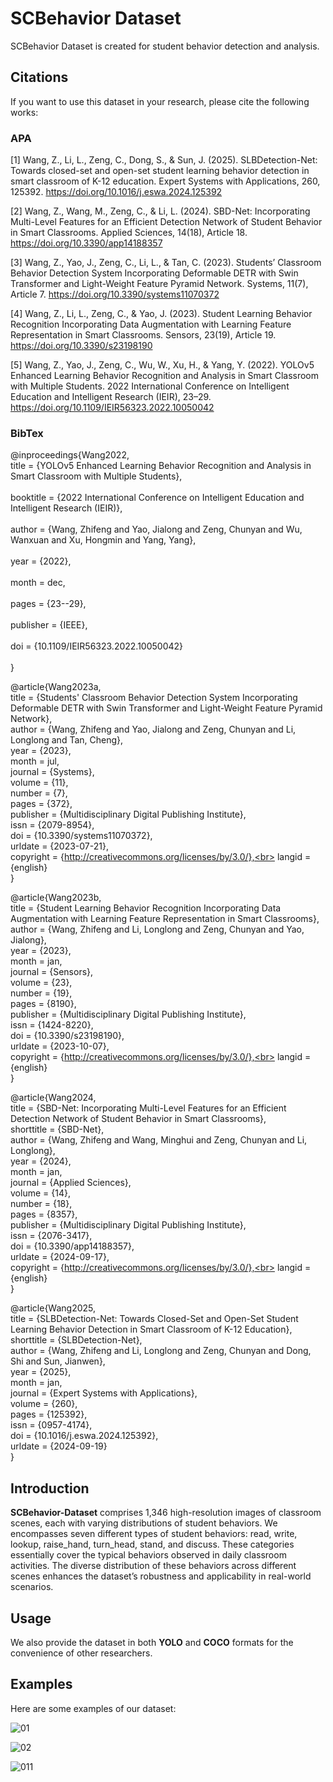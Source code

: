 # SCBehavior Dataset

 SCBehavior Dataset is created for student behavior detection and analysis.

 ## Citations
If you want to use this dataset  in your research, please cite the following works:
### APA
[1] Wang, Z., Li, L., Zeng, C., Dong, S., & Sun, J. (2025). SLBDetection-Net: Towards closed-set and open-set student learning behavior detection in smart classroom of K-12 education. Expert Systems with Applications, 260, 125392. https://doi.org/10.1016/j.eswa.2024.125392

[2] Wang, Z., Wang, M., Zeng, C., & Li, L. (2024). SBD-Net: Incorporating Multi-Level Features for an Efficient Detection Network of Student Behavior in Smart Classrooms. Applied Sciences, 14(18), Article 18. https://doi.org/10.3390/app14188357

[3] Wang, Z., Yao, J., Zeng, C., Li, L., & Tan, C. (2023). Students’ Classroom Behavior Detection System Incorporating Deformable DETR with Swin Transformer and Light-Weight Feature Pyramid Network. Systems, 11(7), Article 7. https://doi.org/10.3390/systems11070372   

[4] Wang, Z., Li, L., Zeng, C., & Yao, J. (2023). Student Learning Behavior Recognition Incorporating Data Augmentation with Learning Feature Representation in Smart Classrooms. Sensors, 23(19), Article 19. https://doi.org/10.3390/s23198190    

[5] Wang, Z., Yao, J., Zeng, C., Wu, W., Xu, H., & Yang, Y. (2022). YOLOv5 Enhanced Learning Behavior Recognition and Analysis in Smart Classroom with Multiple Students. 2022 International Conference on Intelligent Education and Intelligent Research (IEIR), 23–29. https://doi.org/10.1109/IEIR56323.2022.10050042    

### BibTex
@inproceedings{Wang2022,<br>
  title = {YOLOv5 Enhanced Learning Behavior Recognition and Analysis in Smart Classroom with Multiple Students},<br>  
  booktitle = {2022 International Conference on Intelligent Education and Intelligent Research (IEIR)},<br>  
  author = {Wang, Zhifeng and Yao, Jialong and Zeng, Chunyan and Wu, Wanxuan and Xu, Hongmin and Yang, Yang},<br>  
  year = {2022},<br>  
  month = dec,<br>  
  pages = {23--29},<br>  
  publisher = {IEEE},<br>  
  doi = {10.1109/IEIR56323.2022.10050042}<br>  
}

@article{Wang2023a,<br>
  title = {Students' Classroom Behavior Detection System Incorporating Deformable DETR with Swin Transformer and Light-Weight Feature Pyramid Network},<br>
  author = {Wang, Zhifeng and Yao, Jialong and Zeng, Chunyan and Li, Longlong and Tan, Cheng},<br>
  year = {2023},<br>
  month = jul,<br>
  journal = {Systems},<br>
  volume = {11},<br>
  number = {7},<br>
  pages = {372},<br>
  publisher = {Multidisciplinary Digital Publishing Institute},<br>
  issn = {2079-8954},<br>
  doi = {10.3390/systems11070372},<br>
  urldate = {2023-07-21},<br>
  copyright = {http://creativecommons.org/licenses/by/3.0/},<br>
  langid = {english}<br>
}

@article{Wang2023b,<br>
  title = {Student Learning Behavior Recognition Incorporating Data Augmentation with Learning Feature Representation in Smart Classrooms},<br>
  author = {Wang, Zhifeng and Li, Longlong and Zeng, Chunyan and Yao, Jialong},<br>
  year = {2023},<br>
  month = jan,<br>
  journal = {Sensors},<br>
  volume = {23},<br>
  number = {19},<br>
  pages = {8190},<br>
  publisher = {Multidisciplinary Digital Publishing Institute},<br>
  issn = {1424-8220},<br>
  doi = {10.3390/s23198190},<br>
  urldate = {2023-10-07},<br>
  copyright = {http://creativecommons.org/licenses/by/3.0/},<br>
  langid = {english}<br>
}

@article{Wang2024,<br>
  title = {SBD-Net: Incorporating Multi-Level Features for an Efficient Detection Network of Student Behavior in Smart Classrooms},<br>
  shorttitle = {SBD-Net},<br>
  author = {Wang, Zhifeng and Wang, Minghui and Zeng, Chunyan and Li, Longlong},<br>
  year = {2024},<br>
  month = jan,<br>
  journal = {Applied Sciences},<br>
  volume = {14},<br>
  number = {18},<br>
  pages = {8357},<br>
  publisher = {Multidisciplinary Digital Publishing Institute},<br>
  issn = {2076-3417},<br>
  doi = {10.3390/app14188357},<br>
  urldate = {2024-09-17},<br>
  copyright = {http://creativecommons.org/licenses/by/3.0/},<br>
  langid = {english}<br>
}

@article{Wang2025,<br>
  title = {SLBDetection-Net: Towards Closed-Set and Open-Set Student Learning Behavior Detection in Smart Classroom of K-12 Education},<br>
  shorttitle = {SLBDetection-Net},<br>
  author = {Wang, Zhifeng and Li, Longlong and Zeng, Chunyan and Dong, Shi and Sun, Jianwen},<br>
  year = {2025},<br>
  month = jan,<br>
  journal = {Expert Systems with Applications},<br>
  volume = {260},<br>
  pages = {125392},<br>
  issn = {0957-4174},<br>
  doi = {10.1016/j.eswa.2024.125392},<br>
  urldate = {2024-09-19}<br>
}

## Introduction
**SCBehavior-Dataset** comprises 1,346 high-resolution images of classroom scenes, each with varying distributions of student behaviors. We encompasses seven different types of student behaviors: read, write, lookup, raise_hand, turn_head, stand, and discuss. These categories essentially cover the typical behaviors observed in daily classroom activities. 
The diverse distribution of these behaviors across different scenes enhances the dataset’s robustness and applicability in real-world scenarios.

## Usage

We also provide the dataset in both **YOLO** and **COCO** formats for the convenience of other researchers.

## Examples

Here are some examples of our dataset:

![01](https://github.com/user-attachments/assets/76471b74-8723-4f98-bdad-b019ebfad0e8)

![02](https://github.com/user-attachments/assets/39f372e7-74b6-4f0f-a655-25e5b2137145)

![011](https://github.com/user-attachments/assets/b4a8f0b7-3a38-4b12-a78a-86585fac3721)
